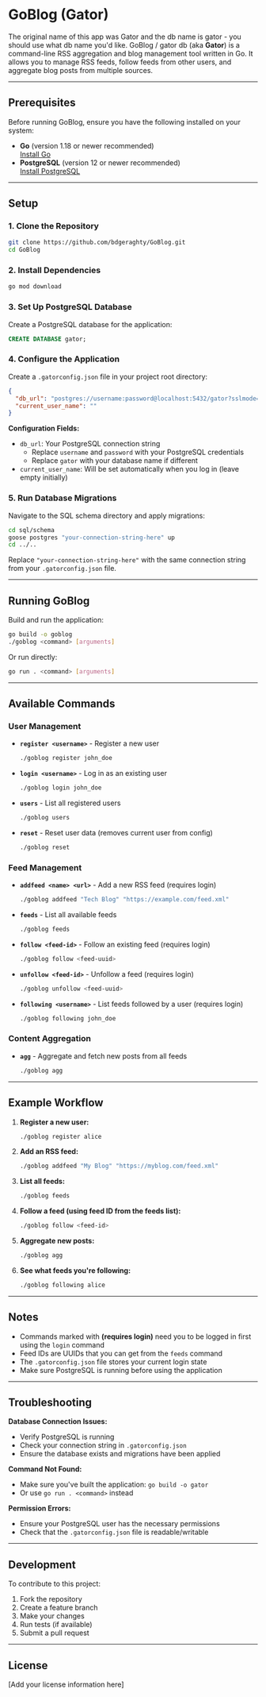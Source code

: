 # GoBlog (Gator)
The original name of this app was Gator and the db name is gator - you should use what db name you'd like.
GoBlog / gator db (aka **Gator**) is a command-line RSS aggregation and blog management tool written in Go. It allows you to manage RSS feeds, follow feeds from other users, and aggregate blog posts from multiple sources.

---

## Prerequisites

Before running GoBlog, ensure you have the following installed on your system:

- **Go** (version 1.18 or newer recommended)  
  [Install Go](https://golang.org/doc/install)
- **PostgreSQL** (version 12 or newer recommended)  
  [Install PostgreSQL](https://www.postgresql.org/download/)

---

## Setup

### 1. Clone the Repository

```sh
git clone https://github.com/bdgeraghty/GoBlog.git
cd GoBlog
```

### 2. Install Dependencies

```sh
go mod download
```

### 3. Set Up PostgreSQL Database

Create a PostgreSQL database for the application:

```sql
CREATE DATABASE gator;
```

### 4. Configure the Application

Create a `.gatorconfig.json` file in your project root directory:

```json
{
  "db_url": "postgres://username:password@localhost:5432/gator?sslmode=disable",
  "current_user_name": ""
}
```

**Configuration Fields:**
- `db_url`: Your PostgreSQL connection string
  - Replace `username` and `password` with your PostgreSQL credentials
  - Replace `gator` with your database name if different
- `current_user_name`: Will be set automatically when you log in (leave empty initially)

### 5. Run Database Migrations

Navigate to the SQL schema directory and apply migrations:

```sh
cd sql/schema
goose postgres "your-connection-string-here" up
cd ../..
```

Replace `"your-connection-string-here"` with the same connection string from your `.gatorconfig.json` file.

---

## Running GoBlog

Build and run the application:

```sh
go build -o goblog
./goblog <command> [arguments]
```

Or run directly:

```sh
go run . <command> [arguments]
```

---

## Available Commands

### User Management

- **`register <username>`** - Register a new user
  ```sh
  ./goblog register john_doe
  ```

- **`login <username>`** - Log in as an existing user
  ```sh
  ./goblog login john_doe
  ```

- **`users`** - List all registered users
  ```sh
  ./goblog users
  ```

- **`reset`** - Reset user data (removes current user from config)
  ```sh
  ./goblog reset
  ```

### Feed Management

- **`addfeed <name> <url>`** - Add a new RSS feed (requires login)
  ```sh
  ./goblog addfeed "Tech Blog" "https://example.com/feed.xml"
  ```

- **`feeds`** - List all available feeds
  ```sh
  ./goblog feeds
  ```

- **`follow <feed-id>`** - Follow an existing feed (requires login)
  ```sh
  ./goblog follow <feed-uuid>
  ```

- **`unfollow <feed-id>`** - Unfollow a feed (requires login)
  ```sh
  ./goblog unfollow <feed-uuid>
  ```

- **`following <username>`** - List feeds followed by a user (requires login)
  ```sh
  ./goblog following john_doe
  ```

### Content Aggregation

- **`agg`** - Aggregate and fetch new posts from all feeds
  ```sh
  ./goblog agg
  ```

---

## Example Workflow

1. **Register a new user:**
   ```sh
   ./goblog register alice
   ```

2. **Add an RSS feed:**
   ```sh
   ./goblog addfeed "My Blog" "https://myblog.com/feed.xml"
   ```

3. **List all feeds:**
   ```sh
   ./goblog feeds
   ```

4. **Follow a feed (using feed ID from the feeds list):**
   ```sh
   ./goblog follow <feed-id>
   ```

5. **Aggregate new posts:**
   ```sh
   ./goblog agg
   ```

6. **See what feeds you're following:**
   ```sh
   ./goblog following alice
   ```

---

## Notes

- Commands marked with **(requires login)** need you to be logged in first using the `login` command
- Feed IDs are UUIDs that you can get from the `feeds` command
- The `.gatorconfig.json` file stores your current login state
- Make sure PostgreSQL is running before using the application

---

## Troubleshooting

**Database Connection Issues:**
- Verify PostgreSQL is running
- Check your connection string in `.gatorconfig.json`
- Ensure the database exists and migrations have been applied

**Command Not Found:**
- Make sure you've built the application: `go build -o gator`
- Or use `go run . <command>` instead

**Permission Errors:**
- Ensure your PostgreSQL user has the necessary permissions
- Check that the `.gatorconfig.json` file is readable/writable

---

## Development

To contribute to this project:

1. Fork the repository
2. Create a feature branch
3. Make your changes
4. Run tests (if available)
5. Submit a pull request

---

## License

[Add your license information here]